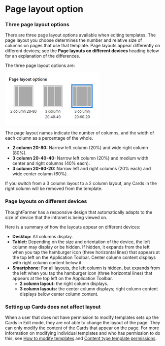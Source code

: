 # Page layout option

### Three page layout options

There are three page layout options available when editing templates. The page layout you choose determines the number and relative size of columns on pages that use that template. Page layouts appear differently on different devices; see the **Page layouts on different devices** heading below for an explanation of the differences.  
  
The three page layout options are:   


![](../../../../.gitbook/assets/1%20%28130%29.jpg)

The page layout names indicate the number of columns, and the width of each column as a percentage of the whole.

* **2 column 20-80:** Narrow left column \(20%\) and wide right column \(80%\).
* **3 column 20-40-40:** Narrow left column \(20%\) and medium width center and right columns \(40% each\).
* **3 column 20-60-20:** Narrow left and right columns \(20% each\) and wide center column \(60%\).

If you switch from a 3 column layout to a 2 column layout, any Cards in the right column will be removed from the template.

### Page layouts on different devices

ThoughtFarmer has a responsive design that automatically adapts to the size of device that the intranet is being viewed on.  
  
Here is a summary of how the layouts appear on different devices:

* **Desktop:** All columns display.
* **Tablet:** Depending on the size and orientation of the device, the left column may display or be hidden. If hidden, it expands from the left when you tap the hamburger icon \(three horizontal lines\) that appears at the top left on the Application Toolbar. Center column content displays with right column content below it.
* **Smartphone:** For all layouts, the left column is hidden, but expands from the left when you tap the hamburger icon \(three horizontal lines\) that appears at the top left on the Application Toolbar.
  * **2 column layout:** the right column displays.
  * **3 column layouts:** the center column displays; right column content displays below center column content.

### Setting up Cards does not affect layout

When a user that does not have permission to modify templates sets up the Cards in Edit mode, they are not able to change the layout of the page. They can only modify the content of the Cards that appear on the page. For more information on modifying individual templates and who has permission to do this, see [How to modify templates](../../../../using-thoughtfarmer/add-pages-and-sections/modify-templates.md) and [Content type template permissions](../content-type-template-permissions.md).

